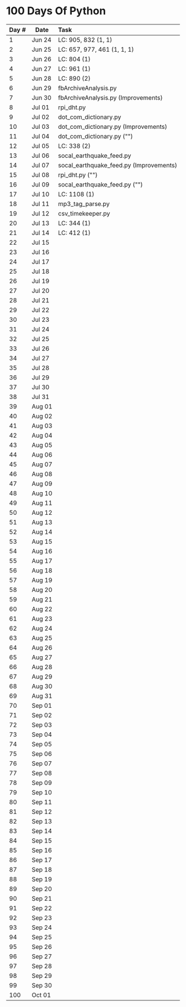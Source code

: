 # 100 Days Of Python

| Day #	| Date	| Task	|
|:---	|------	|:-	|
|  1  	| Jun 24 	| LC: 905, 832 (1, 1)  	|
|  2  	| Jun 25 	| LC: 657, 977, 461 (1, 1, 1)  	|
|  3  	| Jun 26 	| LC: 804 (1)  	|
|  4  	| Jun 27 	| LC: 961 (1)  	|
|  5  	| Jun 28 	| LC: 890 (2)  	|
|  6  	| Jun 29 	| fbArchiveAnalysis.py  	|
|  7  	| Jun 30 	| fbArchiveAnalysis.py (Improvements)  	|
|  8  	| Jul 01 	| rpi_dht.py  	|
|  9  	| Jul 02 	| dot_com_dictionary.py  	|
|  10 	| Jul 03 	| dot_com_dictionary.py (Improvements)  	|
|  11 	| Jul 04 	| dot_com_dictionary.py ("")  	|
|  12 	| Jul 05 	| LC: 338 (2)  	|
|  13 	| Jul 06 	| socal_earthquake_feed.py  	|
|  14 	| Jul 07 	| socal_earthquake_feed.py (Improvements)  	|
|  15 	| Jul 08 	| rpi_dht.py ("")  	|
|  16 	| Jul 09 	| socal_earthquake_feed.py ("")  	|
|  17 	| Jul 10 	| LC: 1108 (1)  	|
|  18 	| Jul 11 	| mp3_tag_parse.py  	|
|  19 	| Jul 12 	| csv_timekeeper.py  	|
|  20 	| Jul 13 	| LC: 344 (1)  	|
|  21 	| Jul 14 	| LC: 412 (1)  	|
|  22 	| Jul 15 	|   	|
|  23 	| Jul 16 	|   	|
|  24 	| Jul 17 	|   	|
|  25 	| Jul 18 	|   	|
|  26 	| Jul 19 	|   	|
|  27 	| Jul 20 	|   	|
|  28 	| Jul 21 	|   	|
|  29 	| Jul 22 	|   	|
|  30 	| Jul 23 	|   	|
|  31 	| Jul 24 	|   	|
|  32 	| Jul 25 	|   	|
|  33 	| Jul 26 	|   	|
|  34 	| Jul 27 	|   	|
|  35 	| Jul 28 	|   	|
|  36 	| Jul 29 	|   	|
|  37 	| Jul 30 	|   	|
|  38 	| Jul 31 	|   	|
|  39 	| Aug 01 	|   	|
|  40 	| Aug 02 	|   	|
|  41 	| Aug 03 	|   	|
|  42 	| Aug 04 	|   	|
|  43 	| Aug 05 	|   	|
|  44 	| Aug 06 	|   	|
|  45 	| Aug 07 	|   	|
|  46 	| Aug 08 	|   	|
|  47 	| Aug 09 	|   	|
|  48 	| Aug 10 	|   	|
|  49 	| Aug 11 	|   	|
|  50 	| Aug 12 	|   	|
|  51 	| Aug 13 	|   	|
|  52 	| Aug 14 	|   	|
|  53 	| Aug 15 	|   	|
|  54 	| Aug 16 	|   	|
|  55 	| Aug 17 	|   	|
|  56 	| Aug 18 	|   	|
|  57 	| Aug 19 	|   	|
|  58 	| Aug 20 	|   	|
|  59 	| Aug 21 	|   	|
|  60 	| Aug 22 	|   	|
|  61 	| Aug 23 	|   	|
|  62 	| Aug 24 	|   	|
|  63 	| Aug 25 	|   	|
|  64 	| Aug 26 	|   	|
|  65 	| Aug 27 	|   	|
|  66 	| Aug 28 	|   	|
|  67 	| Aug 29 	|   	|
|  68 	| Aug 30 	|   	|
|  69 	| Aug 31 	|   	|
|  70 	| Sep 01 	|   	|
|  71 	| Sep 02 	|   	|
|  72 	| Sep 03 	|   	|
|  73 	| Sep 04 	|   	|
|  74 	| Sep 05 	|   	|
|  75 	| Sep 06 	|   	|
|  76 	| Sep 07 	|   	|
|  77 	| Sep 08 	|   	|
|  78 	| Sep 09 	|   	|
|  79 	| Sep 10 	|   	|
|  80 	| Sep 11 	|   	|
|  81 	| Sep 12 	|   	|
|  82 	| Sep 13 	|   	|
|  83 	| Sep 14 	|   	|
|  84 	| Sep 15 	|   	|
|  85 	| Sep 16 	|   	|
|  86 	| Sep 17 	|   	|
|  87 	| Sep 18 	|   	|
|  88 	| Sep 19 	|   	|
|  89 	| Sep 20 	|   	|
|  90 	| Sep 21 	|   	|
|  91 	| Sep 22 	|   	|
|  92 	| Sep 23 	|   	|
|  93 	| Sep 24 	|   	|
|  94 	| Sep 25 	|   	|
|  95 	| Sep 26 	|   	|
|  96 	| Sep 27 	|   	|
|  97 	| Sep 28 	|   	|
|  98 	| Sep 29 	|   	|
|  99 	| Sep 30 	|   	|
| 100 	| Oct 01 	|   	|
